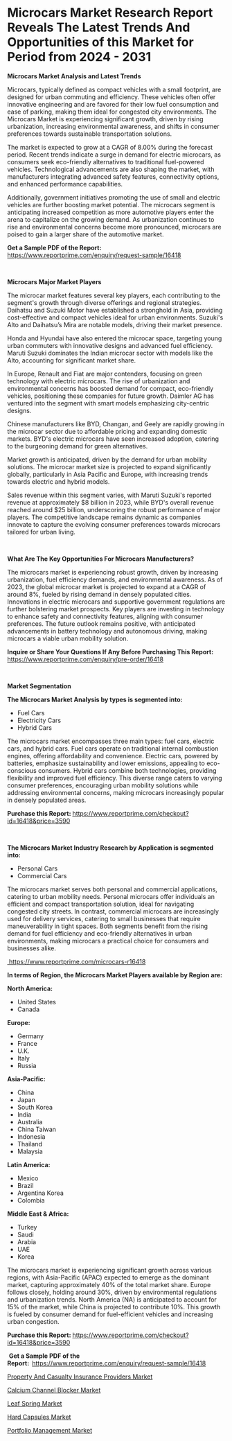 <p><h1>Microcars Market Research Report Reveals The Latest Trends And Opportunities of this Market for Period from 2024 - 2031</h1></p><p><strong>Microcars Market Analysis and Latest Trends</strong></p>
<p><p>Microcars, typically defined as compact vehicles with a small footprint, are designed for urban commuting and efficiency. These vehicles often offer innovative engineering and are favored for their low fuel consumption and ease of parking, making them ideal for congested city environments. The Microcars Market is experiencing significant growth, driven by rising urbanization, increasing environmental awareness, and shifts in consumer preferences towards sustainable transportation solutions.</p><p>The market is expected to grow at a CAGR of 8.00% during the forecast period. Recent trends indicate a surge in demand for electric microcars, as consumers seek eco-friendly alternatives to traditional fuel-powered vehicles. Technological advancements are also shaping the market, with manufacturers integrating advanced safety features, connectivity options, and enhanced performance capabilities. </p><p>Additionally, government initiatives promoting the use of small and electric vehicles are further boosting market potential. The microcars segment is anticipating increased competition as more automotive players enter the arena to capitalize on the growing demand. As urbanization continues to rise and environmental concerns become more pronounced, microcars are poised to gain a larger share of the automotive market.</p></p>
<p><strong>Get a Sample PDF of the Report:&nbsp;</strong> <a href="https://www.reportprime.com/enquiry/request-sample/16418?utm_campaign=1091&utm_medium=2&utm_source=Github&utm_content=ia&utm_term=23112024&utm_id=microcars">https://www.reportprime.com/enquiry/request-sample/16418</a></p>
<p>&nbsp;</p>
<p><strong>Microcars Major Market Players</strong></p>
<p><p>The microcar market features several key players, each contributing to the segment's growth through diverse offerings and regional strategies. Daihatsu and Suzuki Motor have established a stronghold in Asia, providing cost-effective and compact vehicles ideal for urban environments. Suzuki's Alto and Daihatsu’s Mira are notable models, driving their market presence.</p><p>Honda and Hyundai have also entered the microcar space, targeting young urban commuters with innovative designs and advanced fuel efficiency. Maruti Suzuki dominates the Indian microcar sector with models like the Alto, accounting for significant market share.</p><p>In Europe, Renault and Fiat are major contenders, focusing on green technology with electric microcars. The rise of urbanization and environmental concerns has boosted demand for compact, eco-friendly vehicles, positioning these companies for future growth. Daimler AG has ventured into the segment with smart models emphasizing city-centric designs.</p><p>Chinese manufacturers like BYD, Changan, and Geely are rapidly growing in the microcar sector due to affordable pricing and expanding domestic markets. BYD's electric microcars have seen increased adoption, catering to the burgeoning demand for green alternatives.</p><p>Market growth is anticipated, driven by the demand for urban mobility solutions. The microcar market size is projected to expand significantly globally, particularly in Asia Pacific and Europe, with increasing trends towards electric and hybrid models.</p><p>Sales revenue within this segment varies, with Maruti Suzuki's reported revenue at approximately $8 billion in 2023, while BYD's overall revenue reached around $25 billion, underscoring the robust performance of major players. The competitive landscape remains dynamic as companies innovate to capture the evolving consumer preferences towards microcars tailored for urban living.</p></p>
<p>&nbsp;</p>
<p><strong>What Are The Key Opportunities For Microcars Manufacturers?</strong></p>
<p><p>The microcars market is experiencing robust growth, driven by increasing urbanization, fuel efficiency demands, and environmental awareness. As of 2023, the global microcar market is projected to expand at a CAGR of around 8%, fueled by rising demand in densely populated cities. Innovations in electric microcars and supportive government regulations are further bolstering market prospects. Key players are investing in technology to enhance safety and connectivity features, aligning with consumer preferences. The future outlook remains positive, with anticipated advancements in battery technology and autonomous driving, making microcars a viable urban mobility solution.</p></p>
<p><strong>Inquire or Share Your Questions If Any Before Purchasing This Report:</strong> <a href="https://www.reportprime.com/enquiry/pre-order/16418?utm_campaign=1091&utm_medium=2&utm_source=Github&utm_content=ia&utm_term=23112024&utm_id=microcars">https://www.reportprime.com/enquiry/pre-order/16418</a></p>
<p>&nbsp;</p>
<p><strong>Market Segmentation</strong></p>
<p><strong>The Microcars Market Analysis by types is segmented into:</strong></p>
<p><ul><li>Fuel Cars</li><li>Electricity Cars</li><li>Hybrid Cars</li></ul></p>
<p><p>The microcars market encompasses three main types: fuel cars, electric cars, and hybrid cars. Fuel cars operate on traditional internal combustion engines, offering affordability and convenience. Electric cars, powered by batteries, emphasize sustainability and lower emissions, appealing to eco-conscious consumers. Hybrid cars combine both technologies, providing flexibility and improved fuel efficiency. This diverse range caters to varying consumer preferences, encouraging urban mobility solutions while addressing environmental concerns, making microcars increasingly popular in densely populated areas.</p></p>
<p><strong>Purchase this Report:&nbsp;</strong><a href="https://www.reportprime.com/checkout?id=16418&price=3590&utm_campaign=1091&utm_medium=2&utm_source=Github&utm_content=ia&utm_term=23112024&utm_id=microcars">https://www.reportprime.com/checkout?id=16418&price=3590</a></p>
<p>&nbsp;</p>
<p><strong>The Microcars Market Industry Research by Application is segmented into:</strong></p>
<p><ul><li>Personal Cars</li><li>Commercial Cars</li></ul></p>
<p><p>The microcars market serves both personal and commercial applications, catering to urban mobility needs. Personal microcars offer individuals an efficient and compact transportation solution, ideal for navigating congested city streets. In contrast, commercial microcars are increasingly used for delivery services, catering to small businesses that require maneuverability in tight spaces. Both segments benefit from the rising demand for fuel efficiency and eco-friendly alternatives in urban environments, making microcars a practical choice for consumers and businesses alike.</p></p>
<p><a href="https://www.reportprime.com/microcars-r16418?utm_campaign=1091&utm_medium=2&utm_source=Github&utm_content=ia&utm_term=23112024&utm_id=microcars">&nbsp;https://www.reportprime.com/microcars-r16418</a></p>
<p><strong>In terms of Region, the Microcars Market Players available by Region are:</strong></p>
<p>
    <p> <strong> North America: </strong>
        <ul>
            <li>United States</li>
            <li>Canada</li>
        </ul>
        </p> 
    <p> <strong> Europe: </strong>
        <ul>
            <li>Germany</li>
            <li>France</li>
            <li>U.K.</li>
            <li>Italy</li>
            <li>Russia</li>
        </ul>
        </p> 
    <p> <strong> Asia-Pacific: </strong>
        <ul>
            <li>China</li>
            <li>Japan</li>
            <li>South Korea</li>
            <li>India</li>
            <li>Australia</li>
            <li>China Taiwan</li>
            <li>Indonesia</li>
            <li>Thailand</li>
            <li>Malaysia</li>
        </ul>
        </p> 
    <p> <strong> Latin America: </strong>
        <ul>
            <li>Mexico</li>
            <li>Brazil</li>
            <li>Argentina Korea</li>
            <li>Colombia</li>
        </ul>
        </p> 
    <p> <strong> Middle East & Africa: </strong>
        <ul>
            <li>Turkey</li>
            <li>Saudi</li>
            <li>Arabia</li>
            <li>UAE</li>
            <li>Korea</li>
        </ul>
    </p>
    </p>
<p><p>The microcars market is experiencing significant growth across various regions, with Asia-Pacific (APAC) expected to emerge as the dominant market, capturing approximately 40% of the total market share. Europe follows closely, holding around 30%, driven by environmental regulations and urbanization trends. North America (NA) is anticipated to account for 15% of the market, while China is projected to contribute 10%. This growth is fueled by consumer demand for fuel-efficient vehicles and increasing urban congestion.</p></p>
<p><strong>Purchase this Report: </strong><a href="https://www.reportprime.com/checkout?id=16418&price=3590&utm_campaign=1091&utm_medium=2&utm_source=Github&utm_content=ia&utm_term=23112024&utm_id=microcars">https://www.reportprime.com/checkout?id=16418&price=3590</a></p>
<p>&nbsp;<strong>Get a Sample PDF of the Report:&nbsp;&nbsp;</strong><a href="https://www.reportprime.com/enquiry/request-sample/16418?utm_campaign=1091&utm_medium=2&utm_source=Github&utm_content=ia&utm_term=23112024&utm_id=microcars">https://www.reportprime.com/enquiry/request-sample/16418</a></p>
<p><strong></strong></p>
<p><p><a href="https://issuu.com/reportprime-2/docs/property-and-casualty-insurance-pro_e9465a3e385e15?utm_campaign=1091&utm_medium=2&utm_source=Github&utm_content=ia&utm_term=23112024&utm_id=microcars">Property And Casualty Insurance Providers Market</a></p><p><a href="https://www.linkedin.com/pulse/calcium-channel-blocker-market-size-foreign-opportunities-bemie?utm_campaign=1091&utm_medium=2&utm_source=Github&utm_content=ia&utm_term=23112024&utm_id=microcars">Calcium Channel Blocker Market</a></p><p><a href="https://github.com/GenaGaines34/Market-Research-Report-List-1/blob/main/leaf-spring-market.md?utm_campaign=1091&utm_medium=2&utm_source=Github&utm_content=ia&utm_term=23112024&utm_id=microcars">Leaf Spring Market</a></p><p><a href="https://www.linkedin.com/pulse/hard-capsules-market-analysis-trends-development-insights-pov0e?utm_campaign=1091&utm_medium=2&utm_source=Github&utm_content=ia&utm_term=23112024&utm_id=microcars">Hard Capsules Market</a></p><p><a href="https://issuu.com/reportprime-2/docs/portfolio-management-market-size-20_9bae257f19fbcb?utm_campaign=1091&utm_medium=2&utm_source=Github&utm_content=ia&utm_term=23112024&utm_id=microcars">Portfolio Management Market</a></p></p>